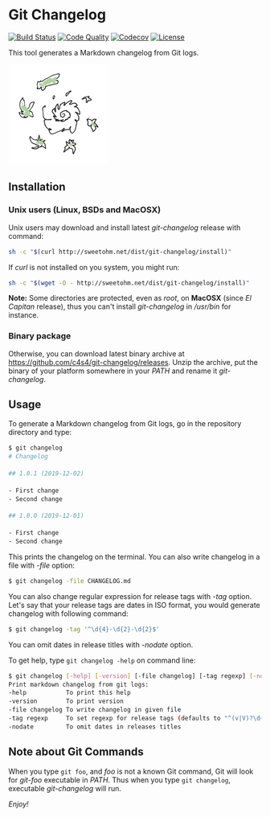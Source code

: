 # Git Changelog

[![Build Status](https://travis-ci.org/c4s4/git-changelog.svg?branch=master)](https://travis-ci.org/c4s4/git-changelog)
[![Code Quality](https://goreportcard.com/badge/github.com/c4s4/git-changelog)](https://goreportcard.com/report/github.com/c4s4/git-changelog)
[![Codecov](https://codecov.io/gh/c4s4/git-changelog/branch/master/graph/badge.svg)](https://codecov.io/gh/c4s4/git-changelog)
[![License](https://img.shields.io/badge/License-Apache%202.0-blue.svg)](https://opensource.org/licenses/Apache-2.0)

This tool generates a Markdown changelog from Git logs.

![](spirale.png)

## Installation

### Unix users (Linux, BSDs and MacOSX)

Unix users may download and install latest *git-changelog* release with command:

```bash
sh -c "$(curl http://sweetohm.net/dist/git-changelog/install)"
```

If *curl* is not installed on you system, you might run:

```bash
sh -c "$(wget -O - http://sweetohm.net/dist/git-changelog/install)"
```

**Note:** Some directories are protected, even as *root*, on **MacOSX** (since *El Capitan* release), thus you can't install *git-changelog* in */usr/bin* for instance.

### Binary package

Otherwise, you can download latest binary archive at <https://github.com/c4s4/git-changelog/releases>. Unzip the archive, put the binary of your platform somewhere in your *PATH* and rename it *git-changelog*.

## Usage

To generate a Markdown changelog from Git logs, go in the repository directory and type:

```bash
$ git changelog
# Changelog

## 1.0.1 (2019-12-02)

- First change
- Second change

## 1.0.0 (2019-12-01)

- First change
- Second change
```

This prints the changelog on the terminal. You can also write changelog in a file with *-file* option:

```bash
$ git changelog -file CHANGELOG.md
```

You can also change regular expression for release tags with *-tag* option. Let's say that your release tags are dates in ISO format, you would generate changelog with following command:

```bash
$ git changelog -tag '^\d{4}-\d{2}-\d{2}$'
```

You can omit dates in release titles with *-nodate* option.

To get help, type `git changelog -help` on command line:

```bash
$ git changelog [-help] [-version] [-file changelog] [-tag regexp] [-nodate]
Print markdown changelog from git logs:
-help           To print this help
-version        To print version
-file changelog To write changelog in given file
-tag regexp     To set regexp for release tags (defaults to "^(v|V)?\d+.*$")
-nodate         To omit dates in releases titles
```

## Note about Git Commands

When you type `git foo`, and *foo* is not a known Git command, Git will look for *git-foo* executable in *PATH*. Thus when you type `git changelog`, executable *git-changelog* will run.

*Enjoy!*
